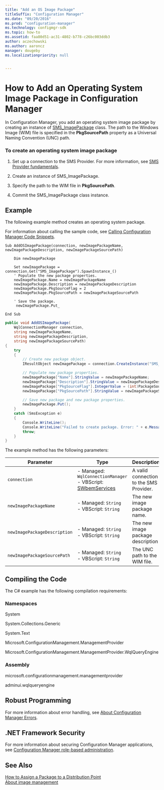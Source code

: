 ```yaml
---
title: "Add an OS Image Package"
titleSuffix: "Configuration Manager"
ms.date: "09/20/2016"
ms.prod: "configuration-manager"
ms.technology: configmgr-sdk
ms.topic: how-to
ms.assetid: faa80d51-ac31-4802-b778-c26bc003ddb3
author: aczechowski
ms.author: aaroncz
manager: dougeby
ms.localizationpriority: null


---
```

# How to Add an Operating System Image Package in Configuration Manager
In Configuration Manager, you add an operating system image package by creating an instance of [SMS_ImagePackage](../../develop/reference/osd/sms_imagepackage-server-wmi-class.md) class. The path to the Windows Image (WIM) file is specified in the **PkgSourcePath** property as a Universal Naming Convention (UNC) path.  

### To create an operating system image package  

1.  Set up a connection to the SMS Provider. For more information, see [SMS Provider fundamentals](../core/understand/sms-provider-fundamentals.md).  

2.  Create an instance of SMS_ImagePackage.  

3.  Specify the path to the WIM file in **PkgSourcePath**.  

4.  Commit the SMS_ImagePackage class instance.  

## Example  
 The following example method creates an operating system package.  

 For information about calling the sample code, see [Calling Configuration Manager Code Snippets](../../develop/core/understand/calling-code-snippets.md).  

```vbs  
Sub AddOSImagePackage(connection, newImagePackageName, newImagePackageDescription, newImagePackageSourcePath)  

    Dim newImagePackage  

    Set newImagePackage = connection.Get("SMS_ImagePackage").SpawnInstance_()  
    ' Populate the new package properties.  
    newImagePackage.Name = newImagePackageName  
    newImagePackage.Description = newImagePackageDescription  
    newImagePackage.PkgSourceFlag = 2  
    newImagePackage.PkgSourcePath = newImagePackageSourcePath  

    ' Save the package.  
     newImagePackage.Put_  

End Sub  
```  

```c#  
public void AddOSImagePackage(  
    WqlConnectionManager connection,   
    string newImagePackageName,   
    string newImagePackageDescription,   
    string newImagePackageSourcePath)  
{  
    try  
    {  
        // Create new package object.  
        IResultObject newImagePackage = connection.CreateInstance("SMS_ImagePackage");  

        // Populate new package properties.  
        newImagePackage["Name"].StringValue = newImagePackageName;  
        newImagePackage["Description"].StringValue = newImagePackageDescription;  
        newImagePackage["PkgSourceFlag"].IntegerValue = (int)PackageSourceFlag.StorageDirect;  
        newImagePackage["PkgSourcePath"].StringValue = newImagePackageSourcePath;  

        // Save new package and new package properties.  
        newImagePackage.Put();  
    }  
    catch (SmsException e)  
    {  
        Console.WriteLine();  
        Console.WriteLine("Failed to create package. Error: " + e.Message);  
        throw;  
    }  
}  
```  

 The example method has the following parameters:  

| Parameter | Type | Description |
| --------- | ---- | ----------- |
|`connection`|-   Managed: `WqlConnectionManager`<br />-   VBScript: [SWbemServices](/windows/win32/wmisdk/swbemservices)|A valid connection to the SMS Provider.|  
|`newImagePackageName`|-   Managed: `String`<br />-   VBScript: `String`|The new image package name.|  
|`newImagePackageDescription`|-   Managed: `String`<br />-   VBScript: `String`|The new image package description|  
|`newImagePackageSourcePath`|-   Managed: `String`<br />-   VBScript: `String`|The UNC path to the WIM file.|  

## Compiling the Code  
 The C# example has the following compilation requirements:  

### Namespaces  
 System  

 System.Collections.Generic  

 System.Text  

 Microsoft.ConfigurationManagement.ManagementProvider  

 Microsoft.ConfigurationManagement.ManagementProvider.WqlQueryEngine  

### Assembly  
 microsoft.configurationmanagement.managementprovider  

 adminui.wqlqueryengine  

## Robust Programming  
 For more information about error handling, see [About Configuration Manager Errors](../../develop/core/understand/about-configuration-manager-errors.md).  

## .NET Framework Security  
 For more information about securing Configuration Manager applications, see [Configuration Manager role-based administration](../../develop/core/servers/configure/role-based-administration.md).  

## See Also  
 [How to Assign a Package to a Distribution Point](../../develop/core/servers/configure/how-to-assign-a-package-to-a-distribution-point.md)   
 [About image management](about-operating-system-deployment-image-management.md)
